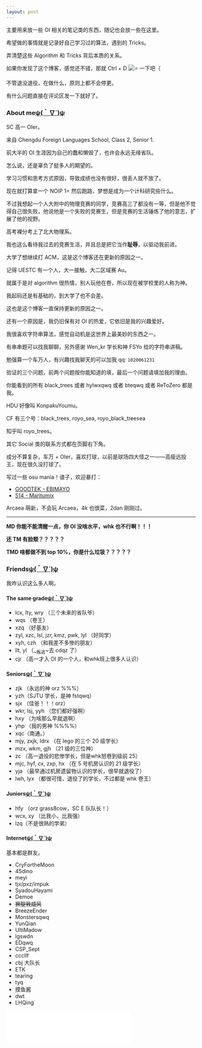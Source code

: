 ```yaml
---
layout: post
---
```


<p>主要用来放一些 OI 相关的笔记类的东西，随记也会放一些在这里。</p>
<p>希望做的事情就是记录好自己学习过的算法，遇到的 Tricks。</p>
<p>弄清楚这些 Algorithm 和 Tricks 背后本质的关系。</p>
<p>如果你发现了这个博客，感觉还不错，那就 Ctrl + D <img alt="⭐️" class="emojione" src="https://cdnjs.cloudflare.com/ajax/libs/emojione/2.2.7/assets/svg/2b50.svg" title=":star:" /> 一下吧（</p>
<p>不管退没退役，在做什么，原则上都不会停更。</p>
<p>有什么问题直接在评论区发一下就好了。</p>
<h3 id="about-me">About me<a class="headerlink" href="#about-me" title="Permanent link">ψ(｀∇´)ψ</a></h3>
<p>SC 高一 OIer。</p>
<p>来自 Chengdu Foreign Languages School, Class 2, Senior 1.</p>
<p>前大半的 OI 生涯因为自己的蠢和懒毁了，也许会永远无缘省队。</p>
<p>怎么说，还是辜负了挺多人的期望的。</p>
<p>学习习惯和思考方式原因，导致成绩也没有很好，很丢人就不放了。</p>
<p>现在就打算拿一个 NOIP 1= 然后跑路，梦想是成为一个计科研究些什么。</p>
<p>不过我想起一个人大附中的物理竞赛的同学，竞赛高三了都没有一等，但是他不觉得自己很失败，他说他是一个失败的竞赛生，但是竞赛的生活锤炼了他的意志，扩展了他的视野。</p>
<p>高考裸分考上了北大物理系。</p>
<p>我也这么看待我过去的竞赛生活，并且总是把它当作<strong>耻辱</strong>，以驱动我前进。</p>
<p>大学了想继续打 ACM，这是这个博客还在更新的原因之一。</p>
<p>记得 UESTC 有一个人，大一接触，大二区域赛 Au。</p>
<p>就属于是对 algorithm 很热情，别人玩他在卷，所以现在被学校里的人称为神。</p>
<p>我起码还是有基础的，到大学了也不会差。</p>
<p>这也是这个博客一直保持更新的原因之一。</p>
<p>还有一个原因是，我仍旧保有对 OI 的热爱，它依旧是我的兴趣爱好。</p>
<p>我很喜欢字符串算法，感觉自动机是这世界上最美妙的东西之一。</p>
<p>有串串题可以找我聊聊，另外感谢 Wen_kr 学长和神 FSYo 给的字符串讲稿。</p>
<p>勉强算一个车万人，有兴趣找我聊天的可以加我 qq: <code>1020061231</code></p>
<p>验证的三个问题，前两个问题按你能知道的填，最后一个问题请填加我的理由。</p>
<p>你能看到的所有 black_trees 或者 hylwxqwq 或者 bteqwq 或者 ReToZero 都是我。</p>
<p>HDU 好像叫 KonpakuYoumu。</p>
<p>CF 有三个号：black_trees, royo_sea, royo_black_treesea</p>
<p>知乎叫 royo_trees。</p>
<p>其它 Social 类的联系方式都在页脚右下角。</p>
<p>成分不算复杂，车万 + OIer，喜欢打球，以前是球场四大怪之一——高瘦远投王，现在很久没打球了。</p>
<p>写过一些 osu mania！谱子，欢迎暴打：</p>
<ul>
<li><a href="https://osu.ppy.sh/beatmapsets/1866379#mania/3839074">GOODTEK - EBIMAYO</a></li>
<li><a href="https://osu.ppy.sh/beatmapsets/1879439#mania/3869199">514 - Maritumix</a></li>
</ul>
<p>Arcaea 萌新，不会玩 Arcaea，4k 也很菜，2dan 刚刚过。</p>
<hr />
<p><strong>MD 你能不能清醒一点，你 OI 没啥水平，whk 也不行啊！！！</strong></p>
<p><strong>还 TM 有脸颓？？？？？</strong></p>
<p><strong>TMD 啥都做不到 top 10%，你是什么垃圾？？？？？</strong></p>
<h3 id="friends">Friends<a class="headerlink" href="#friends" title="Permanent link">ψ(｀∇´)ψ</a></h3>
<p>我咋认识这么多人啊。</p>
<h4 id="the-same-grade">The same grade<a class="headerlink" href="#the-same-grade" title="Permanent link">ψ(｀∇´)ψ</a></h4>
<ul>
<li>lcx, lty, wry （三个未来的省队爷）</li>
<li>wqs （卷王）</li>
<li>xzq （好基友）</li>
<li>zyl, xzc, lsl, jzr, kmz, pwk, lyl （好同学）</li>
<li>xyh, czh （和我差不多惨的朋友）</li>
<li>llt, yl （<sub>~叛逃</sub>~去 cdqz 了）</li>
<li>cjr （高一才入 OI 的一个人，和whk班上很多人认识）</li>
</ul>
<h4 id="seniors">Seniors<a class="headerlink" href="#seniors" title="Permanent link">ψ(｀∇´)ψ</a></h4>
<ul>
<li>zjk （永远的神 orz %%%）</li>
<li>yzh（SJTU 学长，是神 fstqwq）</li>
<li>sjx （佳爸！！！orz）</li>
<li>wkr, lsj, yyh （您们都好强啊）</li>
<li>hxy （为啥那么早就退啊）</li>
<li>yhp （我的男神 %%%%）</li>
<li>xqc（南通。）</li>
<li>mjy, zxjk, ldrx （在 lego 的三个 20 级学长）</li>
<li>mzx, wkm, gjh （21 级的三位神）</li>
<li>zc （高一退役的悲惨学长，但是whk怒卷到级前 25）</li>
<li>mjc, hyf, cx, zxp, hx （在 5 号机房认识的 21 级学长）</li>
<li>yja （最早通过机房遗留物认识的学长，很早就退役了）</li>
<li>lwh, lyx （都很可惜，退役了的学长，不过都是 whk 卷王）</li>
</ul>
<h4 id="juniors">Juniors<a class="headerlink" href="#juniors" title="Permanent link">ψ(｀∇´)ψ</a></h4>
<ul>
<li>hfy （orz grass8cow，SC E 队队长！）</li>
<li>wcx, xy （比我小，比我强）</li>
<li>lzq（不是很熟的学弟）</li>
</ul>
<h4 id="internet">Internet<a class="headerlink" href="#internet" title="Permanent link">ψ(｀∇´)ψ</a></h4>
<p>基本都是群友。</p>
<ul>
<li>CryFortheMoon</li>
<li>45dino</li>
<li>meyi</li>
<li>tjx/pxz/impuk</li>
<li>SyadouHayami</li>
<li>Demoe</li>
<li><del>撅腚我威风</del></li>
<li>BreezeEnder</li>
<li>Monstersqwq</li>
<li>YunQian</li>
<li>UltiMadow</li>
<li>lgswdn</li>
<li>EDqwq</li>
<li>CSP_Sept</li>
<li>cccllf</li>
<li>cbj 大队长</li>
<li>ETK</li>
<li>tearing</li>
<li>tyq</li>
<li>摸鱼酱</li>
<li>dwt</li>
<li>LHQing</li>
</ul>

<iframe frameborder="no" border="0" marginwidth="0" marginheight="0" width="330" height="86" src="//music.163.com/outchain/player?type=2&amp;id=26440351&amp;auto=1&amp;height=66"></iframe>